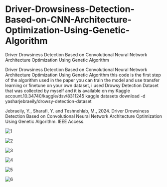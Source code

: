 # Driver-Drowsiness-Detection-Based-on-CNN-Architecture-Optimization-Using-Genetic-Algorithm
Driver Drowsiness Detection Based on Convolutional Neural Network Architecture Optimization Using Genetic Algorithm

Driver Drowsiness Detection Based on Convolutional Neural Network Architecture Optimization Using Genetic Algorithm this code is the first step of the algorithm used in the paper you can train the model and use transfer learning or finetune on your own dataset, i used Drowsy Detection Dataset that was collected by myself and it is available on my Kaggle account.10.34740/kaggle/dsv/8311245
kaggle datasets download -d yasharjebraeily/drowsy-detection-dataset

Jebraeily, Y., Sharafi, Y. and Teshnehlab, M., 2024. Driver Drowsiness Detection Based on Convolutional Neural Network Architecture Optimization Using Genetic Algorithm. IEEE Access.

![1](https://github.com/Yousef-Sharafi/Driver-Drowsiness-Detection-Based-on-CNN-Architecture-Optimization-Using-Genetic-Algorithm/assets/142591174/5f16895a-a99e-444d-8d0f-a0cff312225e)

![2](https://github.com/Yousef-Sharafi/Driver-Drowsiness-Detection-Based-on-CNN-Architecture-Optimization-Using-Genetic-Algorithm/assets/142591174/71685d7b-1beb-49d6-9c21-952f939dd595)

![3](https://github.com/Yousef-Sharafi/Driver-Drowsiness-Detection-Based-on-CNN-Architecture-Optimization-Using-Genetic-Algorithm/assets/142591174/4483a554-bf65-4c2e-963c-35ce0e1170e5)

![4](https://github.com/Yousef-Sharafi/Driver-Drowsiness-Detection-Based-on-CNN-Architecture-Optimization-Using-Genetic-Algorithm/assets/142591174/694ec96f-5600-4b99-a6a2-9ce87b8fa12a)

![5](https://github.com/Yousef-Sharafi/Driver-Drowsiness-Detection-Based-on-CNN-Architecture-Optimization-Using-Genetic-Algorithm/assets/142591174/f5a3eeab-0c2a-48b1-b0c4-ecb19637d505)

![6](https://github.com/Yousef-Sharafi/Driver-Drowsiness-Detection-Based-on-CNN-Architecture-Optimization-Using-Genetic-Algorithm/assets/142591174/c6f7a541-a6f2-4334-a91f-547d0da2a8b0)




